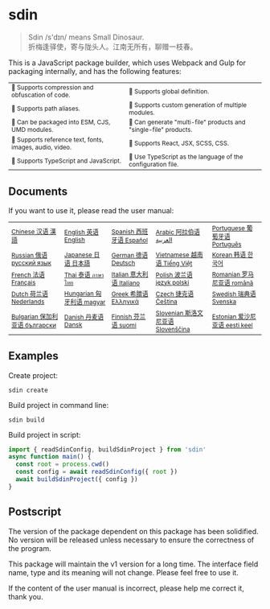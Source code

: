 # sdin

> Sdin /s'dɪn/ means Small Dinosaur.  
> 折梅逢驿使，寄与陇头人。江南无所有，聊赠一枝春。

This is a JavaScript package builder, which uses Webpack and Gulp for packaging internally, and has the following features:

<table style="font-size:12px">
  <tbody>
    <tr>
      <td>🐁 Supports compression and obfuscation of code.</td>
      <td>🐃 Supports global definition.</td>
    </tr>
    <tr>
      <td>🐅 Supports path aliases.</td>
      <td>🐇 Supports custom generation of multiple modules.</td>
    </tr>
    <tr>
      <td>🐉 Can be packaged into ESM, CJS, UMD modules.</td>
      <td>🐍 Can generate "multi-file" products and "single-file" products.</td>
    </tr>
    <tr>
      <td>🐎 Supports reference text, fonts, images, audio, video.</td>
      <td>🐐 Supports React, JSX, SCSS, CSS.</td>
    </tr>
    <tr>
      <td>🐒 Supports TypeScript and JavaScript.</td>
      <td>🐓 Use TypeScript as the language of the configuration file.</td>
    </tr>
  </tbody>
</table>

## Documents

If you want to use it, please read the user manual:

<table style="font-size:12px">
  <tbody>
    <tr>
      <td><a target="_blank" href="https://github.com/docksen/sdin/blob/main/pro/documents/zh.md">Chinese 汉语 漢語</a></td>
      <td><a target="_blank" href="https://github.com/docksen/sdin/blob/main/pro/documents/en.md">English 英语 English</a></td>
      <td><a target="_blank" href="https://github.com/docksen/sdin/blob/main/pro/documents/spa.md">Spanish 西班牙语 Español</a></td>
      <td><a target="_blank" href="https://github.com/docksen/sdin/blob/main/pro/documents/ara.md">Arabic 阿拉伯语 العربية</a></td>
      <td><a target="_blank" href="https://github.com/docksen/sdin/blob/main/pro/documents/pt.md">Portuguese 葡萄牙语 Português</a></td>
    </tr>
    <tr>
      <td><a target="_blank" href="https://github.com/docksen/sdin/blob/main/pro/documents/ru.md">Russian 俄语 русский язык</a></td>
      <td><a target="_blank" href="https://github.com/docksen/sdin/blob/main/pro/documents/jp.md">Japanese 日语 日本語</a></td>
      <td><a target="_blank" href="https://github.com/docksen/sdin/blob/main/pro/documents/de.md">German 德语 Deutsch</a></td>
      <td><a target="_blank" href="https://github.com/docksen/sdin/blob/main/pro/documents/vie.md">Vietnamese 越南语 Tiếng Việt</a></td>
      <td><a target="_blank" href="https://github.com/docksen/sdin/blob/main/pro/documents/kor.md">Korean 韩语 한국어</a></td>
    </tr>
    <tr>
      <td><a target="_blank" href="https://github.com/docksen/sdin/blob/main/pro/documents/fra.md">French 法语 Français</a></td>
      <td><a target="_blank" href="https://github.com/docksen/sdin/blob/main/pro/documents/th.md">Thai 泰语 ภาษาไทย</a></td>
      <td><a target="_blank" href="https://github.com/docksen/sdin/blob/main/pro/documents/it.md">Italian 意大利语 Italiano</a></td>
      <td><a target="_blank" href="https://github.com/docksen/sdin/blob/main/pro/documents/pl.md">Polish 波兰语 język polski</a></td>
      <td><a target="_blank" href="https://github.com/docksen/sdin/blob/main/pro/documents/rom.md">Romanian 罗马尼亚语 română</a></td>
    </tr>
    <tr>
      <td><a target="_blank" href="https://github.com/docksen/sdin/blob/main/pro/documents/nl.md">Dutch 荷兰语 Nederlands</a></td>
      <td><a target="_blank" href="https://github.com/docksen/sdin/blob/main/pro/documents/hu.md">Hungarian 匈牙利语 magyar</a></td>
      <td><a target="_blank" href="https://github.com/docksen/sdin/blob/main/pro/documents/el.md">Greek 希腊语 Ελληνικά</a></td>
      <td><a target="_blank" href="https://github.com/docksen/sdin/blob/main/pro/documents/cs.md">Czech 捷克语 Čeština</a></td>
      <td><a target="_blank" href="https://github.com/docksen/sdin/blob/main/pro/documents/swe.md">Swedish 瑞典语 Svenska</a></td>
    </tr>
    <tr>
      <td><a target="_blank" href="https://github.com/docksen/sdin/blob/main/pro/documents/bul.md">Bulgarian 保加利亚语 български</a></td>
      <td><a target="_blank" href="https://github.com/docksen/sdin/blob/main/pro/documents/dan.md">Danish 丹麦语 Dansk</a></td>
      <td><a target="_blank" href="https://github.com/docksen/sdin/blob/main/pro/documents/fin.md">Finnish 芬兰语 suomi</a></td>
      <td><a target="_blank" href="https://github.com/docksen/sdin/blob/main/pro/documents/slo.md">Slovenian 斯洛文尼亚语 Slovenščina</a></td>
      <td><a target="_blank" href="https://github.com/docksen/sdin/blob/main/pro/documents/est.md">Estonian 爱沙尼亚语 eesti keel</a></td>
    </tr>
  </tbody>
</table>

## Examples

Create project:

```shell
sdin create
```

Build project in command line:

```shell
sdin build
```

Build project in script:

```typescript
import { readSdinConfig, buildSdinProject } from 'sdin'
async function main() {
  const root = process.cwd()
  const config = await readSdinConfig({ root })
  await buildSdinProject({ config })
}
```

## Postscript

The version of the package dependent on this package has been solidified. No version will be released unless necessary to ensure the correctness of the program.

This package will maintain the v1 version for a long time. The interface field name, type and its meaning will not change. Please feel free to use it.

If the content of the user manual is incorrect, please help me correct it, thank you.
